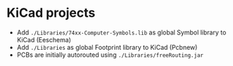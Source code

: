 # KiCad projects

- Add `./Libraries/74xx-Computer-Symbols.lib` as global Symbol library to KiCad (Eeschema)
- Add `./Libraries` as global Footprint library to KiCad (Pcbnew)
- PCBs are initially autorouted using `./Libraries/freeRouting.jar`

